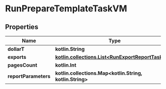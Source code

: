 
# RunPrepareTemplateTaskVM

## Properties
Name | Type | Description | Notes
------------ | ------------- | ------------- | -------------
**dollarT** | **kotlin.String** |  | 
**exports** | [**kotlin.collections.List&lt;RunExportReportTaskVM&gt;**](RunExportReportTaskVM.md) |  |  [optional]
**pagesCount** | **kotlin.Int** |  |  [optional]
**reportParameters** | **kotlin.collections.Map&lt;kotlin.String, kotlin.String&gt;** |  |  [optional]




